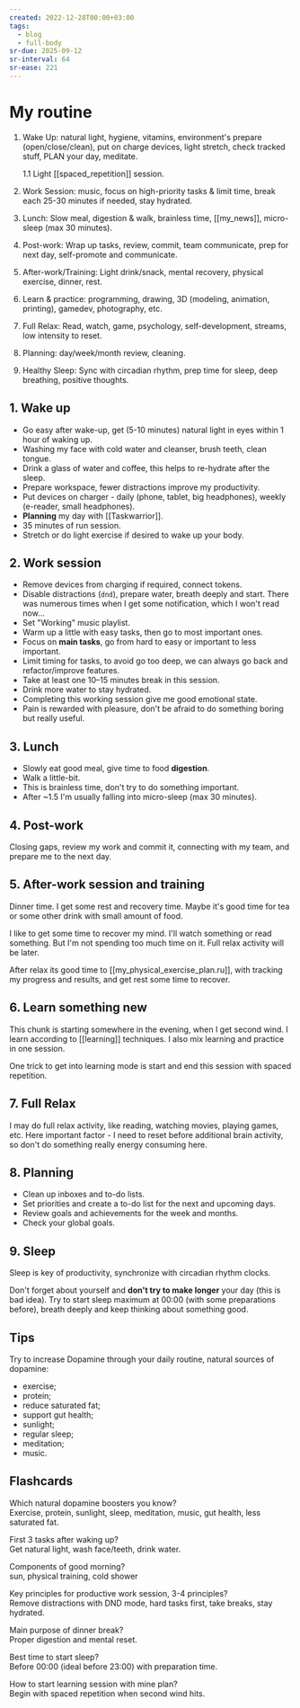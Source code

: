 ```yaml
---
created: 2022-12-28T00:00+03:00
tags:
  - blog
  - full-body
sr-due: 2025-09-12
sr-interval: 64
sr-ease: 221
---
```


# My routine

1. Wake Up: natural light, hygiene, vitamins, environment's prepare (open/close/clean), put on charge devices, light stretch, check tracked stuff, PLAN your day, meditate.

   1.1 Light [[spaced_repetition]] session.

2. Work Session: music, focus on high-priority tasks & limit time, break each 25-30 minutes if needed, stay hydrated.

3. Lunch: Slow meal, digestion & walk, brainless time, [[my_news]], micro-sleep (max 30 minutes).

4. Post-work: Wrap up tasks, review, commit, team communicate, prep for next day, self-promote and communicate.

5. After-work/Training: Light drink/snack, mental recovery, physical exercise, dinner, rest.

6. Learn & practice: programming, drawing, 3D (modeling, animation, printing), gamedev, photography, etc.

7. Full Relax: Read, watch, game, psychology, self-development, streams, low intensity to reset.

8. Planning: day/week/month review, cleaning.

9. Healthy Sleep: Sync with circadian rhythm, prep time for sleep, deep breathing, positive thoughts.

## 1. Wake up

- Go easy after wake-up, get (5-10 minutes) natural light in eyes within 1 hour of waking up.
- Washing my face with cold water and cleanser, brush teeth, clean tongue.
- Drink a glass of water and coffee, this helps to re-hydrate after the sleep.
- Prepare workspace, fewer distractions improve my productivity.
- Put devices on charger - daily (phone, tablet, big headphones), weekly (e-reader, small headphones).
- **Planning** my day with [[Taskwarrior]].
- 35 minutes of run session.
- Stretch or do light exercise if desired to wake up your body.

## 2. Work session

- Remove devices from charging if required, connect tokens.
- Disable distractions (`dnd`), prepare water, breath deeply and start. There was numerous times when I get some notification, which I won't read now...
- Set "Working" music playlist.
- Warm up a little with easy tasks, then go to most important ones.
- Focus on **main tasks**, go from hard to easy or important to less important.
- Limit timing for tasks, to avoid go too deep, we can always go back and refactor/improve features.
- Take at least one 10–15 minutes break in this session.
- Drink more water to stay hydrated.
- Completing this working session give me good emotional state.
- Pain is rewarded with pleasure, don't be afraid to do something boring but really useful.

## 3. Lunch

- Slowly eat good meal, give time to food **digestion**.
- Walk a little-bit.
- This is brainless time, don't try to do something important.
- After ~1.5 I'm usually falling into micro-sleep (max 30 minutes).

## 4. Post-work

Closing gaps, review my work and commit it, connecting with my team, and prepare me to the next day.

## 5. After-work session and training

Dinner time. I get some rest and recovery time. Maybe it's good time for tea or some other drink with small amount of food.

I like to get some time to recover my mind. I'll watch something or read something. But I'm not spending too much time on it. Full relax activity will be later.

After relax its good time to [[my_physical_exercise_plan.ru]], with tracking my progress and results, and get rest some time to recover.

## 6. Learn something new

This chunk is starting somewhere in the evening, when I get second wind. I learn according to [[learning]] techniques. I also mix learning and practice in one session.

One trick to get into learning mode is start and end this session with spaced repetition.

## 7. Full Relax

I may do full relax activity, like reading, watching movies, playing games, etc. Here important factor - I need to reset before additional brain activity, so don't do something really energy consuming here.

## 8. Planning

- Clean up inboxes and to-do lists.
- Set priorities and create a to-do list for the next and upcoming days.
- Review goals and achievements for the week and months.
- Check your global goals.

## 9. Sleep

Sleep is key of productivity, synchronize with circadian rhythm clocks.

Don't forget about yourself and **don't try to make longer** your day (this is bad idea). Try to start sleep maximum at 00:00 (with some preparations before), breath deeply and keep thinking about something good.

## Tips

Try to increase Dopamine through your daily routine, natural sources of dopamine:

- exercise;
- protein;
- reduce saturated fat;
- support gut health;
- sunlight;
- regular sleep;
- meditation;
- music.

## Flashcards

Which natural dopamine boosters you know?
<br class="f">
Exercise, protein, sunlight, sleep, meditation, music, gut health, less saturated fat. <!--SR:!2025-06-28,1,221-->

First 3 tasks after waking up?
<br class="f">
Get natural light, wash face/teeth, drink water. <!--SR:!2025-06-28,1,221-->

Components of good morning?
<br class="f">
sun, physical training, cold shower <!--SR:!2025-06-28,1,221-->

Key principles for productive work session, 3-4 principles?
<br class="f">
Remove distractions with DND mode, hard tasks first, take breaks, stay hydrated. <!--SR:!2025-06-28,1,221-->

Main purpose of dinner break?
<br class="f">
Proper digestion and mental reset. <!--SR:!2025-06-28,1,221-->

Best time to start sleep?
<br class="f">
Before 00:00 (ideal before 23:00) with preparation time. <!--SR:!2025-06-29,2,241-->

How to start learning session with mine plan?
<br class="f">
Begin with spaced repetition when second wind hits. <!--SR:!2025-06-28,1,221-->
